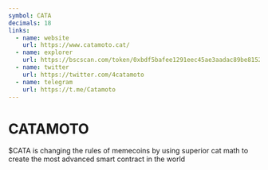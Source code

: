 ```yaml
---
symbol: CATA
decimals: 18
links:
  - name: website
    url: https://www.catamoto.cat/
  - name: explorer
    url: https://bscscan.com/token/0xbdf5bafee1291eec45ae3aadac89be8152d4e673
  - name: twitter
    url: https://twitter.com/4catamoto
  - name: telegram
    url: https://t.me/Catamoto
---
```


# CATAMOTO

$CATA is changing the rules of memecoins by using superior cat math to create the most advanced smart contract in the world
